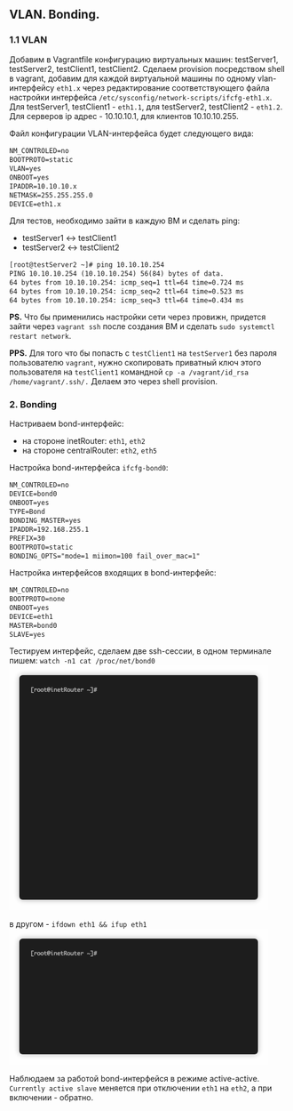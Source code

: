 ## VLAN. Bonding.

### 1.1 VLAN

Добавим в Vagrantfile конфигурацию виртуальных машин: testServer1, testServer2, testClient1, testClient2. Сделаем provision посредством shell в vagrant, добавим для каждой виртуальной машины по одному vlan-интерфейсу `eth1.x` через редактирование соответствующего файла настройки интерфейса `/etc/sysconfig/network-scripts/ifcfg-eth1.x`. Для testServer1, testClient1 - `eth1.1`, для testServer2, testClient2 - `eth1.2`. Для серверов ip адрес - 10.10.10.1, для клиентов 10.10.10.255.

Файл конфигурации VLAN-интерфейса будет следующего вида:

```
NM_CONTROLED=no
BOOTPROTO=static
VLAN=yes
ONBOOT=yes
IPADDR=10.10.10.x
NETMASK=255.255.255.0
DEVICE=eth1.x
```

Для тестов, необходимо зайти в каждую ВМ и сделать ping:

- testServer1 <-> testClient1
- testServer2 <-> testClient2

```
[root@testServer2 ~]# ping 10.10.10.254
PING 10.10.10.254 (10.10.10.254) 56(84) bytes of data.
64 bytes from 10.10.10.254: icmp_seq=1 ttl=64 time=0.724 ms
64 bytes from 10.10.10.254: icmp_seq=2 ttl=64 time=0.523 ms
64 bytes from 10.10.10.254: icmp_seq=3 ttl=64 time=0.434 ms
```

**PS.**
Что бы применились настройки сети через провижн, придется зайти через `vagrant ssh` после создания ВМ и сделать `sudo systemctl restart network`.

**PPS.**
Для того что бы попасть с `testClient1` на `testServer1` без пароля пользователю `vagrant`, нужно скопировать приватный ключ этого пользователя на `testClient1` командной `cp -a /vagrant/id_rsa /home/vagrant/.ssh/.` Делаем это через shell provision.

### 2. Bonding

Настриваем bond-интерфейс:

- на стороне inetRouter: `eth1`, `eth2`
- на стороне centralRouter: `eth2`, `eth5`

Настройка bond-интерфейса `ifcfg-bond0`:

```
NM_CONTROLED=no
DEVICE=bond0
ONBOOT=yes
TYPE=Bond
BONDING_MASTER=yes
IPADDR=192.168.255.1
PREFIX=30
BOOTPROTO=static
BONDING_OPTS="mode=1 miimon=100 fail_over_mac=1"
```

Настройка интерфейсов входящих в bond-интерфейс:

```
NM_CONTROLED=no
BOOTPROTO=none
ONBOOT=yes
DEVICE=eth1
MASTER=bond0
SLAVE=yes 
```

Тестируем интерфейс, сделаем две ssh-сессии, в одном терминале пишем:
`watch -n1 cat /proc/net/bond0`
![](pic/pic01.gif)

в другом - `ifdown eth1 && ifup eth1`
![](pic/pic02.gif)

Наблюдаем за работой bond-интерфейся в режиме active-active. `Currently active slave` меняется при отключении `eth1` на `eth2`, а при включении - обратно.